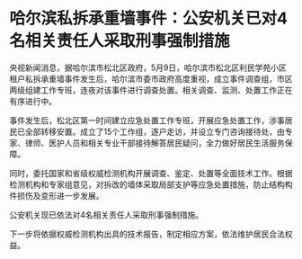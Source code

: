 # 哈尔滨私拆承重墙事件：公安机关已对4名相关责任人采取刑事强制措施

央视新闻消息，据哈尔滨市松北区政府，5月9日，哈尔滨市松北区利民学苑小区租户私拆承重墙事件发生后，哈尔滨市委市政府高度重视，成立事件调查组，市区两级组建工作专班，连夜对该事件进行调查处置。相关调查、监测、处置工作正在有序进行中。

事件发生后，松北区第一时间建立应急处置工作专班，开展应急处置工作，涉事居民已全部转移安置。成立了15个工作组，逐户走访，并设立专门咨询接待处，由专家、律师、医护人员和相关专业干部接待解答居民疑问，全力做好居民生活服务保障。

同时，委托国家和省级权威检测机构开展调查、鉴定、处置等全面技术工作。根据检测机构和专家组意见，对拆改的墙体采取局部支护等应急处置措施，防止结构构件损伤及变形进一步发展。

公安机关现已依法对4名相关责任人采取刑事强制措施。

下一步将依据权威检测机构出具的技术报告，制定相应方案，依法维护居民合法权益。

